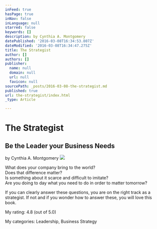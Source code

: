 ```yaml
---
inFeed: true
hasPage: true
inNav: false
inLanguage: null
starred: false
keywords: []
description: by Cynthia A. Montgomery
datePublished: '2016-03-08T16:34:53.807Z'
dateModified: '2016-03-08T16:34:47.275Z'
title: The Strategist
author: []
authors: []
publisher:
  name: null
  domain: null
  url: null
  favicon: null
sourcePath: _posts/2016-03-08-the-strategist.md
published: true
url: the-strategist/index.html
_type: Article

---
```

# The Strategist

## Be the Leader your Business Needs

by Cynthia A. Montgomery
![](https://the-grid-user-content.s3-us-west-2.amazonaws.com/5040155d-976e-4d13-afa3-2a29924c203e.jpg)

What does your company bring to the world?  
Does that difference matter?   
Is something about it scarce and difficult to imitate?   
Are you doing to day what you need to do in order to matter tomorrow? 

If you can clearly answer these questions, you are on the right track as a strategist. If not and if you wonder how to answer these, you will love this book.

My rating: 4.8 (out of 5.0)

My categories: Leadership, Business Strategy